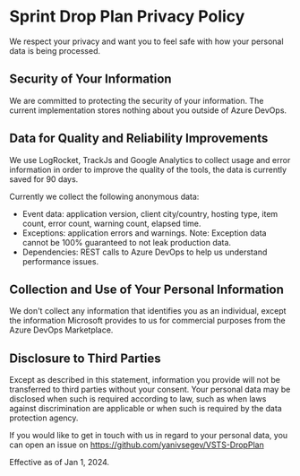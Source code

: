 # Sprint Drop Plan Privacy Policy #
We respect your privacy and want you to feel safe with how your personal data is being processed. 

## Security of Your Information ##
We are committed to protecting the security of your information. The current implementation stores nothing about you outside of Azure DevOps. 

## Data for Quality and Reliability Improvements ##
We use LogRocket, TrackJs and Google Analytics to collect usage and error information in order to improve the quality of the tools, the data is currently saved for 90 days.

Currently we collect the following anonymous data:

* Event data: application version, client city/country, hosting type, item count, error count, warning count, elapsed time.
* Exceptions: application errors and warnings. Note: Exception data cannot be 100% guaranteed to not leak production data.
* Dependencies: REST calls to Azure DevOps to help us understand performance issues.

## Collection and Use of Your Personal Information ##
We don't collect any information that identifies you as an individual, except the information Microsoft provides to us for commercial purposes from the Azure DevOps Marketplace. 

## Disclosure to Third Parties ##
Except as described in this statement, information you provide will not be transferred to third parties without your consent. Your personal data may be disclosed when such is required according to law, such as when laws against discrimination are applicable or when such is required by the data protection agency.

If you would like to get in touch with us in regard to your personal data, you can open an issue on https://github.com/yanivsegev/VSTS-DropPlan

Effective as of Jan 1, 2024.